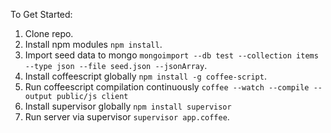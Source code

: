 To Get Started:

1. Clone repo.
2. Install npm modules `npm install`.
3. Import seed data to mongo `mongoimport --db test --collection items --type
   json --file seed.json --jsonArray`.
4. Install coffeescript globally `npm install -g coffee-script`.
5. Run coffeescript compilation continuously `coffee --watch --compile --output
   public/js client`
6. Install supervisor globally `npm install supervisor`
4. Run server via supervisor `supervisor app.coffee`.
